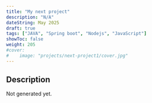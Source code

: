 ```yaml
---
title: "My next project"
description: "N/A"
dateString: May 2025
draft: true
tags: ["JAVA", "Spring boot", "Nodejs", "JavaScript"]
showToc: false
weight: 205
#cover:
#    image: "projects/next-project1/cover.jpg"
--- 
```


## Description
Not generated yet.